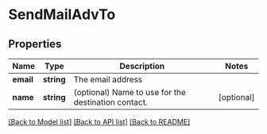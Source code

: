 # SendMailAdvTo

## Properties
Name | Type | Description | Notes
------------ | ------------- | ------------- | -------------
**email** | **string** | The email address | 
**name** | **string** | (optional) Name to use for the destination contact. | [optional] 

[[Back to Model list]](../../README.md#documentation-for-models) [[Back to API list]](../../README.md#documentation-for-api-endpoints) [[Back to README]](../../README.md)

